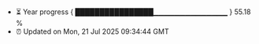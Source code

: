 - ⏳ Year progress { ████████████████▁▁▁▁▁▁▁▁▁▁▁▁▁▁ } 55.18 %
- ⏰ Updated on Mon, 21 Jul 2025 09:34:44 GMT

